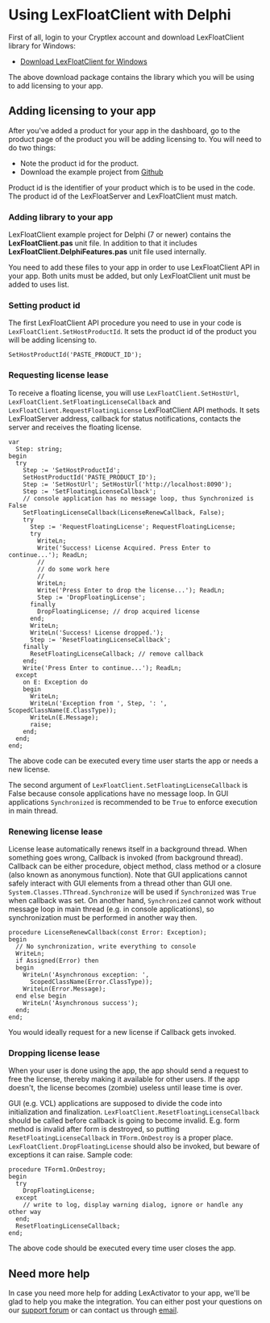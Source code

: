 # Using LexFloatClient with Delphi

First of all, login to your Cryptlex account and download LexFloatClient library for Windows:

* [Download LexFloatClient for Windows](https://app.cryptlex.com/downloads)

The above download package contains the library which you will be using to add licensing to your app.

## Adding licensing to your app

After you've added a product for your app in the dashboard, go to the product page of the product you will be adding licensing to. You will need to do two things:

* Note the product id for the product.
* Download the example project from [Github](https://github.com/cryptlex/lexfloatclient-delphi)

Product id is the identifier of your product which is to be used in the code. The product id of the LexFloatServer and LexFloatClient must match.

### Adding library to your app

LexFloatClient example project for Delphi \(7 or newer\) contains the **LexFloatClient.pas** unit file. In addition to that it includes **LexFloatClient.DelphiFeatures.pas** unit file used internally.

You need to add these files to your app in order to use LexFloatClient API in your app. Both units must be added, but only LexFloatClient unit must be added to uses list.

### Setting product id

The first LexFloatClient API procedure you need to use in your code is `LexFloatClient.SetHostProductId`. It sets the product id of the product you will be adding licensing to. 


```delphi
SetHostProductId('PASTE_PRODUCT_ID');
```

### Requesting license lease

To receive a floating license, you will use `LexFloatClient.SetHostUrl`, `LexFloatClient.SetFloatingLicenseCallback` and `LexFloatClient.RequestFloatingLicense` LexFloatClient API methods. It sets LexFloatServer address, callback for status notifications, contacts the server and receives the floating license.

```delphi
var
  Step: string;
begin
  try
    Step := 'SetHostProductId';
    SetHostProductId('PASTE_PRODUCT_ID');
    Step := 'SetHostUrl'; SetHostUrl('http://localhost:8090');
    Step := 'SetFloatingLicenseCallback';
    // console application has no message loop, thus Synchronized is False
    SetFloatingLicenseCallback(LicenseRenewCallback, False);
    try
      Step := 'RequestFloatingLicense'; RequestFloatingLicense;
      try
        WriteLn;
        Write('Success! License Acquired. Press Enter to continue...'); ReadLn;
        //
        // do some work here
        //
        WriteLn;
        Write('Press Enter to drop the license...'); ReadLn;
        Step := 'DropFloatingLicense';
      finally
        DropFloatingLicense; // drop acquired license
      end;
      WriteLn;
      WriteLn('Success! License dropped.');
      Step := 'ResetFloatingLicenseCallback';
    finally
      ResetFloatingLicenseCallback; // remove callback
    end;
    Write('Press Enter to continue...'); ReadLn;
  except
    on E: Exception do
    begin
      WriteLn;
      WriteLn('Exception from ', Step, ': ', ScopedClassName(E.ClassType));
      WriteLn(E.Message);
      raise;
    end;
  end;
end;
```

The above code can be executed every time user starts the app or needs a new license.

The second argument of `LexFloatClient.SetFloatingLicenseCallback` is False because console applications have no message loop. In GUI applications `Synchronized` is recommended to be `True` to enforce execution in main thread.

### Renewing license lease

License lease automatically renews itself in a background thread. When something goes wrong, Callback is invoked \(from background thread\). Callback can be either procedure, object method, class method or a closure \(also known as anonymous function\). Note that GUI applications cannot safely interact with GUI elements from a thread other than GUI one. `System.Classes.TThread.Synchronize` will be used if `Synchronized` was `True` when callback was set. On another hand, `Synchronized` cannot work without message loop in main thread (e.g. in console applications), so synchronization must be performed in another way then.

```delphi
procedure LicenseRenewCallback(const Error: Exception);
begin
  // No synchronization, write everything to console
  WriteLn;
  if Assigned(Error) then
  begin
    WriteLn('Asynchronous exception: ',
      ScopedClassName(Error.ClassType));
    WriteLn(Error.Message);
  end else begin
    WriteLn('Asynchronous success');
  end;
end;
```

You would ideally request for a new license if Callback gets invoked.

### Dropping license lease

When your user is done using the app, the app should send a request to free the license, thereby making it available for other users. If the app doesn't, the license becomes \(zombie\) useless until lease time is over.

GUI \(e.g. VCL\) applications are supposed to divide the code into initialization and finalization. `LexFloatClient.ResetFloatingLicenseCallback` should be called before callback is going to become invalid. E.g. form method is invalid after form is destroyed, so putting `ResetFloatingLicenseCallback` in `TForm.OnDestroy` is a proper place. `LexFloatClient.DropFloatingLicense` should also be invoked, but beware of exceptions it can raise. Sample code:

```delphi
procedure TForm1.OnDestroy;
begin
  try
    DropFloatingLicense;
  except
    // write to log, display warning dialog, ignore or handle any other way
  end;
  ResetFloatingLicenseCallback;
end;
```

The above code should be executed every time user closes the app.

## Need more help

In case you need more help for adding LexActivator to your app, we'll be glad to help you make the integration. You can either post your questions on our [support forum](https://forums.cryptlex.com) or can contact us through [email](mailto:support@cryptlex.com?Subject=Using%20LexFloatClient).
